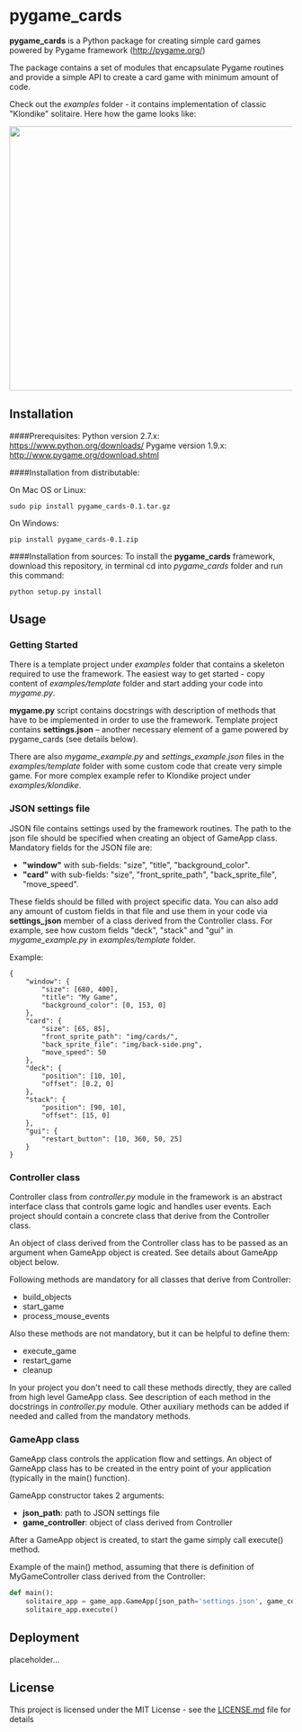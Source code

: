 # pygame_cards

**pygame_cards** is a Python package for creating simple card games powered by Pygame framework (http://pygame.org/)

The package contains a set of modules that encapsulate Pygame routines and provide a simple API to create a card game with minimum amount of code.

Check out the _examples_ folder - it contains implementation of classic "Klondike" solitaire. Here how the game looks like:

<img src="https://github.com/vannov/pygame_cards/blob/int/examples/klondike/klondike.png" width="570" height="470"/>

## Installation 

####Prerequisites:
Python version 2.7.x: https://www.python.org/downloads/
Pygame version 1.9.x: http://www.pygame.org/download.shtml

####Installation from distributable:

On Mac OS or Linux:
```
sudo pip install pygame_cards-0.1.tar.gz
```

On Windows:
```
pip install pygame_cards-0.1.zip
```

####Installation from sources:
To install the **pygame_cards** framework, download this repository, in terminal cd into _pygame_cards_ folder and run this command:

```
python setup.py install
```

## Usage

### Getting Started

There is a template project under _examples_ folder that contains a skeleton required to use the framework. The easiest way to get started - copy content of _examples/template_ folder and start adding your code into _mygame.py_. 

**mygame.py** script contains docstrings with description of methods that have to be implemented in order to use the framework.
Template project contains **settings.json** – another necessary element of a game powered by pygame_cards (see details below).

There are also _mygame_example.py_ and _settings_example.json_ files in the _examples/template_ folder with some custom code that create very simple game. For more complex example refer to Klondike project under _examples/klondike_.

### JSON settings file

JSON file contains settings used by the framework routines. The path to the json file should be specified when creating an object of GameApp class. Mandatory fields for the JSON file are:
- **"window"** with sub-fields: "size", "title", "background_color".
- **"card"** with sub-fields: "size", "front_sprite_path", "back_sprite_file", "move_speed".
 
These fields should be filled with project specific data. You can also add any amount of custom fields in that file and use them in your code via **settings_json** member of a class derived from the Controller class. For example, see how custom fields "deck", "stack" and "gui" in _mygame_example.py_ in _examples/template_ folder.

Example:

```
{
	"window": {
		"size": [680, 400],
		"title": "My Game",
		"background_color": [0, 153, 0]
	},
	"card": {
		"size": [65, 85],
		"front_sprite_path": "img/cards/",
		"back_sprite_file": "img/back-side.png",
		"move_speed": 50
	},
	"deck": {
		"position": [10, 10],
		"offset": [0.2, 0]
	},
	"stack": {
        "position": [90, 10],
        "offset": [15, 0]
    },
    "gui": {
        "restart_button": [10, 360, 50, 25]
    }
}
```

### Controller class

Controller class from _controller.py_ module in the framework is an abstract interface class that controls game logic and handles user events. Each project should contain a concrete class that derive from the Controller class.

An object of class derived from the Controller class has to be passed as an argument when GameApp object is created. See details about GameApp object below.

Following methods are mandatory for all classes that derive from Controller:
- build_objects	
- start_game
- process_mouse_events

Also these methods are not mandatory, but it can be helpful to define them:
- execute_game
- restart_game
- cleanup

In your project you don't need to call these methods directly, they are called from high level GameApp class. See description of each method in the docstrings in _controller.py_ module.
Other auxiliary methods can be added if needed and called from the mandatory methods.

### GameApp class

GameApp class controls the application flow and settings. An object of GameApp class has to be created in the entry point of your application (typically in the main() function). 

GameApp constructor takes 2 arguments:
- **json_path**: path to JSON settings file
- **game_controller**: object of class derived from Controller 

After a GameApp object is created, to start the game simply call execute() method.

Example of the main() method, assuming that there is definition of MyGameController class derived from the Controller:

```python
def main():
    solitaire_app = game_app.GameApp(json_path='settings.json', game_controller=MyGameController())
    solitaire_app.execute()
```

## Deployment

placeholder...

## License

This project is licensed under the MIT License - see the [LICENSE.md](LICENSE.md) file for details